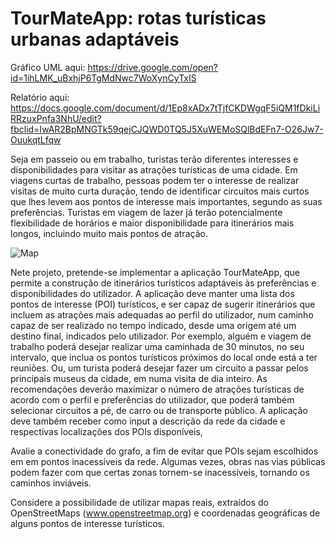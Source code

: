 # TourMateApp: rotas turísticas urbanas adaptáveis
Gráfico UML aqui: https://drive.google.com/open?id=1ihLMK_uBxhjP6TgMdNwc7WoXynCyTxIS

Relatório aqui: https://docs.google.com/document/d/1Ep8xADx7tTjfCKDWgqF5iQM1fDkiLiRRzuxPnfa3NhU/edit?fbclid=IwAR2BpMNGTk59qejCJQWD0TQ5J5XuWEMoSQlBdEFn7-O26Jw7-OuukqtLfqw

Seja em passeio ou em trabalho, turistas terão diferentes interesses e disponibilidades para visitar as atrações turísticas de uma cidade. Em viagens curtas de trabalho, pessoas podem ter o interesse de realizar visitas de muito curta duração, tendo de identificar circuitos mais curtos que lhes levem aos pontos de interesse mais importantes, segundo as suas preferências. Turistas em viagem de lazer já terão potencialmente flexibilidade de horários e maior disponibilidade para itinerários mais longos, incluindo muito mais pontos de atração.

![Map](https://lh6.googleusercontent.com/UeohVp4z2GoahivuGTglVe8Yki2LuXQtipszeGzLEKz45a-LWVBmc211D4dSd4mmzzHCOlGOenttn-VVBR6zZFnhxQ7yFmNEGmPwqDeNUeEnY26Z9xgvowlFWHAfyJhOET-JfyMk "Map")

Nete projeto, pretende-se implementar a aplicação TourMateApp, que permite a construção de itinerários turísticos adaptáveis às preferências e disponibilidades do utilizador. A aplicação deve manter uma lista dos pontos de interesse (POI) turísticos, e ser capaz de sugerir itinerários que incluem as atrações mais adequadas ao perfil do utilizador, num caminho capaz de ser realizado no tempo indicado, desde uma origem até um destino final, indicados pelo utilizador. Por exemplo, alguém e viagem de trabalho poderá desejar realizar uma caminhada de 30 minutos, no seu intervalo, que inclua os pontos turísticos próximos do local onde está a ter reuniões. Ou, um turista poderá desejar fazer um circuito a passar pelos principais museus da cidade, em numa visita de dia inteiro. As recomendações deverão maximizar o número de atrações turísticas de acordo com o perfil e preferências do utilizador, que poderá também selecionar circuitos a pé, de carro ou de transporte público. A aplicação deve também receber como input a descrição da rede da cidade e respectivas localizações dos POIs disponíveis,

Avalie a conectividade do grafo, a fim de evitar que POIs sejam escolhidos em em pontos inacessíveis da rede. Algumas vezes, obras nas vias públicas podem fazer com que certas zonas tornem-se inacessíveis, tornando os caminhos inviáveis.

Considere a possibilidade de utilizar mapas reais, extraídos do OpenStreetMaps (www.openstreetmap.org) e coordenadas geográficas de alguns pontos de interesse turísticos.
